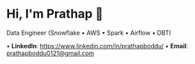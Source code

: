 # Hi, I'm Prathap 👋
Data Engineer (Snowflake • AWS • Spark • Airflow • DBT)

• **LinkedIn**: https://www.linkedin.com/in/prathapboddu/ • **Email**: prathapboddu0121@gmail.com
